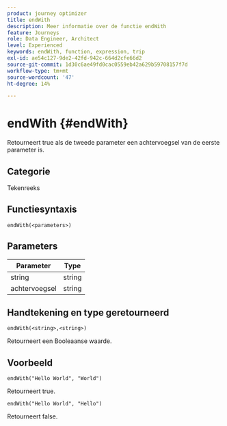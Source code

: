 ```yaml
---
product: journey optimizer
title: endWith
description: Meer informatie over de functie endWith
feature: Journeys
role: Data Engineer, Architect
level: Experienced
keywords: endWith, function, expression, trip
exl-id: ae54c127-9de2-42fd-942c-664d2cfe66d2
source-git-commit: 1d30c6ae49fd0cac0559eb42a629b59708157f7d
workflow-type: tm+mt
source-wordcount: '47'
ht-degree: 14%

---
```


# endWith {#endWith}

Retourneert true als de tweede parameter een achtervoegsel van de eerste parameter is.

## Categorie

Tekenreeks

## Functiesyntaxis

`endWith(<parameters>)`

## Parameters

| Parameter | Type |
|-----------|------------------|
| string | string |
| achtervoegsel | string |

## Handtekening en type geretourneerd

`endWith(<string>,<string>)`

Retourneert een Booleaanse waarde.

## Voorbeeld

`endWith("Hello World", "World")`

Retourneert true.

`endWith("Hello World", "Hello")`

Retourneert false.
